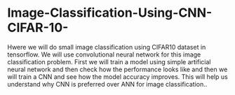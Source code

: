 # Image-Classification-Using-CNN-CIFAR-10-
Hwere we will do small image classification using CIFAR10 dataset in tensorflow. We will use convolutional neural network for this image classification problem. First we will train a model using simple artificial neural network and then check how the performance looks like and then we will train a CNN and see how the model accuracy improves. This will help us understand why CNN is preferred over ANN for image classification.. 
